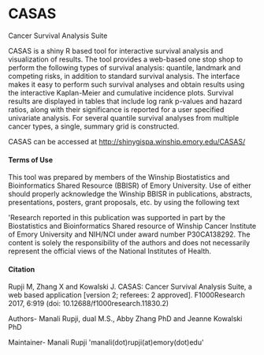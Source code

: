 # CASAS
Cancer Survival Analysis Suite

CASAS is a shiny R based tool for interactive survival analysis and visualization of results. The tool provides a web-based one stop shop to perform the following types of survival analysis:  quantile, landmark and competing risks, in addition to standard survival analysis.  The interface makes it easy to perform such survival analyses and obtain results using the interactive Kaplan-Meier and cumulative incidence plots.  Survival results are displayed in tables that include log rank p-values and hazard ratios, along with their significance is reported for a user specified univariate analysis.  For several quantile survival analyses from multiple cancer types, a single, summary grid is constructed.

CASAS can be accessed at http://shinygispa.winship.emory.edu/CASAS/


#### Terms of Use
This tool was prepared by members of the Winship Biostatistics and Bioinformatics Shared Resource (BBISR) of Emory University. Use of either should properly acknowledge the Winship BBISR in publications, abstracts, presentations, posters, grant proposals, etc. by using the following text

'Research reported in this publication was supported in part by the Biostatistics and Bioinformatics Shared resource of Winship Cancer Institute of Emory University and NIH/NCI under award number P30CA138292. The content is solely the responsibility of the authors and does not necessarily represent the official views of the National Institutes of Health.

#### Citation
Rupji M, Zhang X and Kowalski J. CASAS: Cancer Survival Analysis Suite, a web based application [version 2; referees: 2 approved]. F1000Research 2017, 6:919 (doi: 10.12688/f1000research.11830.2)

Authors- Manali Rupji, dual M.S., Abby Zhang PhD and Jeanne Kowalski PhD

Maintainer- Manali Rupji 'manali(dot)rupji(at)emory(dot)edu'
